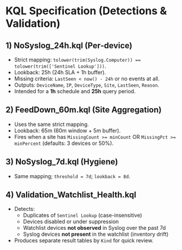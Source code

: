 # KQL Specification (Detections & Validation)

## 1) NoSyslog_24h.kql (Per‑device)
- Strict mapping: `tolower(trim(Syslog.Computer)) == tolower(trim(['Sentinel Lookup']))`.
- Lookback: 25h (24h SLA + 1h buffer).
- Missing criteria: `LastSeen < now() - 24h` or no events at all.
- Outputs: `DeviceName`, `IP`, `DeviceType`, `Site`, `LastSeen`, `Reason`.
- Intended for a **1h** schedule and **25h** query period.

## 2) FeedDown_60m.kql (Site Aggregation)
- Uses the same strict mapping.
- Lookback: 65m (60m window + 5m buffer).
- Fires when a site has `MissingCount >= minCount` OR `MissingPct >= minPercent` (defaults: 3 devices or 50%).

## 3) NoSyslog_7d.kql (Hygiene)
- Same mapping; `threshold = 7d`; `lookback = 8d`.

## 4) Validation_Watchlist_Health.kql
- Detects:
  - Duplicates of `Sentinel Lookup` (case-insensitive)
  - Devices disabled or under suppression
  - Watchlist devices **not observed** in Syslog over the past 7d
  - Syslog devices **not present** in the watchlist (inventory drift)
- Produces separate result tables by `Kind` for quick review.

